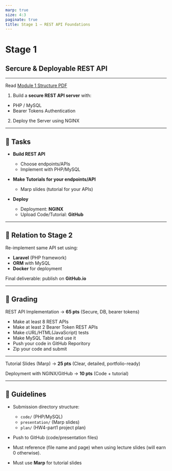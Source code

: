 ```yaml
---
marp: true
size: 4:3
paginate: true
title: Stage 1 – REST API Foundations
---
```


# Stage 1  

## Sercure & Deployable REST API

---

Read [Module 1 Structure PDF](https://github.com/nkuase/ase230/blob/main/module1/pdf/0_Module1_Structure/Module%201%20Structure.pdf)

1. Build a **secure REST API server** with:

- PHP / MySQL  
- Bearer Tokens Authentication 

2. Deploy the Server using NGINX

---

## 🔨 Tasks

- **Build REST API**  
  - Choose endpoints/APIs
  - Implement with PHP/MySQL

- **Make Tutorials for your endpoints/API**
  - Marp slides (tutorial for your APIs)  

- **Deploy**  
  - Deployment: **NGINX**
  - Upload Code/Tutorial: **GitHub**

---

## 🔗 Relation to Stage 2

Re-implement same API set using:

- **Laravel** (PHP framework)  
- **ORM** with MySQL  
- **Docker** for deployment  

Final deliverable: publish on **GitHub.io**

---

## 📝 Grading

REST API Implementation → **65 pts**  (Secure, DB, bearer tokens)  

- Make at least 8 REST APIs
- Make at least 2 Bearer Token REST APIs
- Make cURL/HTML(JavaScript) tests
- Make MySQL Table and use it
- Push your code in GitHub Reporitory
- Zip your code and submit

---


Tutorial Slides (Marp) → **25 pts** (Clear, detailed, portfolio-ready)  

Deployment with NGINX/GitHub → **10 pts**  (Code + tutorial)

---

## 📂 Guidelines

- Submission directory structure:
  - `code/` (PHP/MySQL)  
  - `presentation/` (Marp slides)  
  - `plan/` (HW4-part1 project plan)  

- Push to GitHub (code/presentation files)
- Must reference (file name and page) when using lecture slides (will earn 0 otherwise).
- Must use **Marp** for tutorial slides
